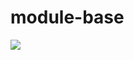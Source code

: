 # module-base
[![](https://jitpack.io/v/iRuoBin/module-base.svg)](https://jitpack.io/#iRuoBin/module-base)
